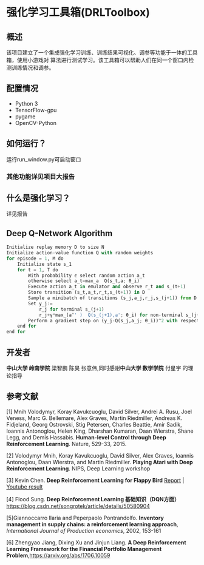# 强化学习工具箱(DRLToolbox)

## 概述
该项目建立了一个集成强化学习训练、训练结果可视化、调参等功能于一体的工具箱，使用小游戏对
算法进行测试学习。该工具箱可以帮助人们在同一个窗口内检测训练情况和调参。

## 配置情况
* Python 3
* TensorFlow-gpu
* pygame
* OpenCV-Python

## 如何运行？
运行run_window.py可启动窗口

### 其他功能详见项目大报告

## 什么是强化学习？
详见报告

## Deep Q-Network Algorithm
```python
Initialize replay memory D to size N
Initialize action-value function Q with random weights
for episode = 1, M do
    Initialize state s_1
    for t = 1, T do
        With probability ϵ select random action a_t
        otherwise select a_t=max_a  Q(s_t,a; θ_i)
        Execute action a_t in emulator and observe r_t and s_(t+1)
        Store transition (s_t,a_t,r_t,s_(t+1)) in D
        Sample a minibatch of transitions (s_j,a_j,r_j,s_(j+1)) from D
        Set y_j:=
            r_j for terminal s_(j+1)
            r_j+γ*max_(a^' )  Q(s_(j+1),a'; θ_i) for non-terminal s_(j+1)
        Perform a gradient step on (y_j-Q(s_j,a_j; θ_i))^2 with respect to θ
    end for
end for
```

## 开发者
**中山大学 岭南学院**      梁智鹏  陈昊  张意伟,同时感谢**中山大学 数学学院**    付星宇 的理论指导

## 参考文献
[1] Mnih Volodymyr, Koray Kavukcuoglu, David Silver, Andrei A. Rusu, Joel Veness, Marc G. Bellemare, Alex Graves, Martin Riedmiller, Andreas K. Fidjeland, Georg Ostrovski, Stig Petersen, Charles Beattie, Amir Sadik, Ioannis Antonoglou, Helen King, Dharshan Kumaran, Daan Wierstra, Shane Legg, and Demis Hassabis. **Human-level Control through Deep Reinforcement Learning**. Nature, 529-33, 2015.

[2] Volodymyr Mnih, Koray Kavukcuoglu, David Silver, Alex Graves, Ioannis Antonoglou, Daan Wierstra, and Martin Riedmiller. **Playing Atari with Deep Reinforcement Learning**. NIPS, Deep Learning workshop

[3] Kevin Chen. **Deep Reinforcement Learning for Flappy Bird** [Report](http://cs229.stanford.edu/proj2015/362_report.pdf) | [Youtube result](https://youtu.be/9WKBzTUsPKc)

[4] Flood Sung. **Deep Reinforcement Learning 基础知识（DQN方面）** https://blog.csdn.net/songrotek/article/details/50580904

[5]Giannoccarro Ilaria and Peperpaolo Pontrandolfo. **Inventory management in supply chains: a reinforcement learning approach**, *International Journal of Production economics*, 2002, 153-161

[6] Zhengyao Jiang, Dixing Xu and Jinjun Liang. **A Deep Reinforcement Learning Framework for the Financial Portfolio Management Problem**,https://arxiv.org/abs/1706.10059
